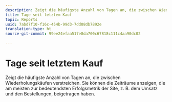 ```yaml
---
description: Zeigt die häufigste Anzahl von Tagen an, die zwischen Wiederholungskäufen verstreichen. Sie können die Zeiträume anzeigen, die am meisten zur bedeutendsten Erfolgsmetrik der Site, z. B. dem Umsatz und den Bestellungen, beigetragen haben.
title: Tage seit letztem Kauf
topic: Reports
uuid: 7abd7f10-f16c-454b-99d3-7dd08db7892e
translation-type: ht
source-git-commit: 99ee24efaa517e8da700c67818c111c4aa90dc02

---
```



# Tage seit letztem Kauf

Zeigt die häufigste Anzahl von Tagen an, die zwischen Wiederholungskäufen verstreichen. Sie können die Zeiträume anzeigen, die am meisten zur bedeutendsten Erfolgsmetrik der Site, z. B. dem Umsatz und den Bestellungen, beigetragen haben.


